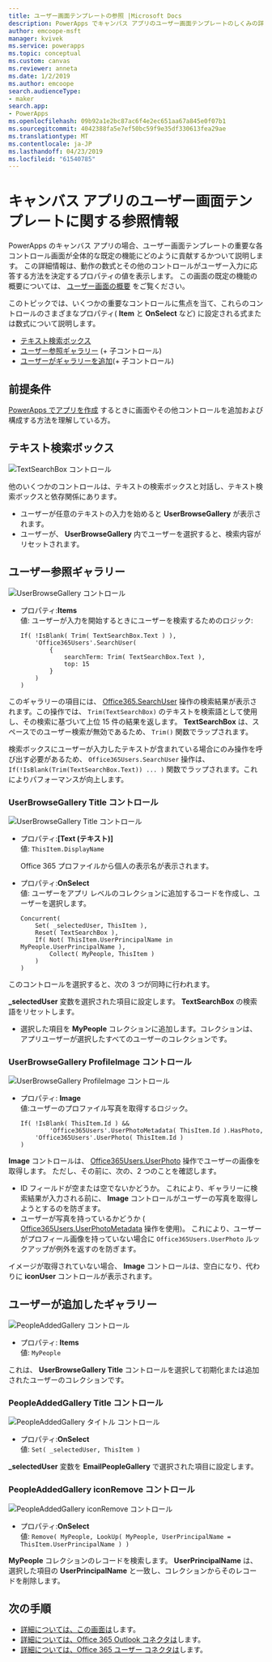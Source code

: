 ```yaml
---
title: ユーザー画面テンプレートの参照 |Microsoft Docs
description: PowerApps でキャンバス アプリのユーザー画面テンプレートのしくみの詳細を理解します。
author: emcoope-msft
manager: kvivek
ms.service: powerapps
ms.topic: conceptual
ms.custom: canvas
ms.reviewer: anneta
ms.date: 1/2/2019
ms.author: emcoope
search.audienceType:
- maker
search.app:
- PowerApps
ms.openlocfilehash: 09b92a1e2bc87ac6f4e2ec651aa67a845e0f07b1
ms.sourcegitcommit: 4042388fa5e7ef50bc59f9e35df330613fea29ae
ms.translationtype: MT
ms.contentlocale: ja-JP
ms.lasthandoff: 04/23/2019
ms.locfileid: "61540785"
---
```

# <a name="reference-information-about-the-people-screen-template-for-canvas-apps"></a>キャンバス アプリのユーザー画面テンプレートに関する参照情報

PowerApps のキャンバス アプリの場合、ユーザー画面テンプレートの重要な各コントロール画面が全体的な既定の機能にどのように貢献するかついて説明します。 この詳細情報は、動作の数式とその他のコントロールがユーザー入力に応答する方法を決定するプロパティの値を表示します。 この画面の既定の機能の概要については、 [ユーザー画面の概要](people-screen-overview.md) をご覧ください。

このトピックでは、いくつかの重要なコントロールに焦点を当て、これらのコントロールのさまざまなプロパティ( **Item** と **OnSelect** など) に設定される式または数式について説明します。

* [テキスト検索ボックス](#text-search-box)
* [ユーザー参照ギャラリー](#user-browse-gallery) (+ 子コントロール)
* [ユーザーがギャラリーを追加](#people-added-gallery)(+ 子コントロール)

## <a name="prerequisite"></a>前提条件

[PowerApps でアプリを作成](../data-platform-create-app-scratch.md) するときに画面やその他コントロールを追加および構成する方法を理解している方。

## <a name="text-search-box"></a>テキスト検索ボックス

![TextSearchBox コントロール](media/people-screen/people-search-box.png)

他のいくつかのコントロールは、テキストの検索ボックスと対話し、テキスト検索ボックスと依存関係にあります。

* ユーザーが任意のテキストの入力を始めると **UserBrowseGallery** が表示されます。
* ユーザーが、 **UserBrowseGallery** 内でユーザーを選択すると、検索内容がリセットされます。

## <a name="user-browse-gallery"></a>ユーザー参照ギャラリー

![UserBrowseGallery コントロール](media/people-screen/people-browse-gall.png)

* プロパティ:**Items**<br>
    値: ユーザーが入力を開始するときにユーザーを検索するためのロジック:
    
    ```powerapps-dot
    If( !IsBlank( Trim( TextSearchBox.Text ) ), 
        'Office365Users'.SearchUser(
            {
                searchTerm: Trim( TextSearchBox.Text ), 
                top: 15
            }
        )
    )
    ```
    
このギャラリーの項目には、 [Office365.SearchUser](https://docs.microsoft.com/connectors/office365users/#searchuser) 操作の検索結果が表示されます。この操作では、 `Trim(TextSearchBox)` のテキストを検索語として使用し、その検索に基づいて上位 15 件の結果を返します。  **TextSearchBox** は、スペースでのユーザー検索が無効であるため、 `Trim()` 関数でラップされます。

検索ボックスにユーザーが入力したテキストが含まれている場合にのみ操作を呼び出す必要があるため、 `Office365Users.SearchUser` 操作は、 `If(!IsBlank(Trim(TextSearchBox.Text)) ... )` 関数でラップされます。これによりパフォーマンスが向上します。

### <a name="userbrowsegallery-title-control"></a>UserBrowseGallery Title コントロール

![UserBrowseGallery Title コントロール](media/people-screen/people-browse-gall-title.png)

* プロパティ:**[Text (テキスト)]**<br>値: `ThisItem.DisplayName`

  Office 365 プロファイルから個人の表示名が表示されます。

* プロパティ:**OnSelect**<br>
    値: ユーザーをアプリ レベルのコレクションに追加するコードを作成し、ユーザーを選択します。

    ```powerapps-dot
    Concurrent(
        Set( _selectedUser, ThisItem ),
        Reset( TextSearchBox ),
        If( Not( ThisItem.UserPrincipalName in MyPeople.UserPrincipalName ), 
            Collect( MyPeople, ThisItem )
        )
    )
    ```
このコントロールを選択すると、次の 3 つが同時に行われます。

   **\_selectedUser** 変数を選択された項目に設定します。
   **TextSearchBox** の検索語をリセットします。
   * 選択した項目を **MyPeople** コレクションに追加します。コレクションは、アプリユーザーが選択したすべてのユーザーのコレクションです。

### <a name="userbrowsegallery-profileimage-control"></a>UserBrowseGallery ProfileImage コントロール

![UserBrowseGallery ProfileImage コントロール](media/people-screen/people-browse-gall-image.png)

* プロパティ: **Image**<br>
    値:ユーザーのプロファイル写真を取得するロジック。

    ```powerapps-dot
    If( !IsBlank( ThisItem.Id ) && 
            'Office365Users'.UserPhotoMetadata( ThisItem.Id ).HasPhoto,
        'Office365Users'.UserPhoto( ThisItem.Id )
    )
    ```

**Image** コントロールは、 [Office365Users.UserPhoto](https://docs.microsoft.com/connectors/office365users/#get-user-photo--v1-) 操作でユーザーの画像を取得します。 ただし、その前に、次の、2 つのことを確認します。
  
   * ID フィールドが空または空でないかどうか。 これにより、ギャラリーに検索結果が入力される前に、 **Image** コントロールがユーザーの写真を取得しようとするのを防ぎます。
   * ユーザーが写真を持っているかどうか ( [Office365Users.UserPhotoMetadata](https://docs.microsoft.com/connectors/office365users/#get-user-photo-metadata) 操作を使用)。 これにより、ユーザーがプロフィール画像を持っていない場合に `Office365Users.UserPhoto` ルックアップが例外を返すのを防ぎます。

イメージが取得されていない場合、 **Image** コントロールは、空白になり、代わりに **iconUser** コントロールが表示されます。

## <a name="people-added-gallery"></a>ユーザーが追加したギャラリー

![PeopleAddedGallery コントロール](media/people-screen/people-people-gall.png)

* プロパティ: **Items**<br>
    値: `MyPeople`

これは、 **UserBrowseGallery Title** コントロールを選択して初期化または追加されたユーザーのコレクションです。

### <a name="peopleaddedgallery-title-control"></a>PeopleAddedGallery Title コントロール

![PeopleAddedGallery タイトル コントロール](media/people-screen/people-people-gall-title.png)

* プロパティ:**OnSelect**<br>
    値: `Set( _selectedUser, ThisItem )`

**_selectedUser** 変数を **EmailPeopleGallery** で選択された項目に設定します。

### <a name="peopleaddedgallery-iconremove-control"></a>PeopleAddedGallery iconRemove コントロール

![PeopleAddedGallery iconRemove コントロール](media/people-screen/people-people-gall-delete.png)

* プロパティ:**OnSelect**<br>
    値: `Remove( MyPeople, LookUp( MyPeople, UserPrincipalName = ThisItem.UserPrincipalName ) )`

**MyPeople** コレクションのレコードを検索します。 **UserPrincipalName** は、選択した項目の **UserPrincipalName** と一致し、コレクションからそのレコードを削除します。

## <a name="next-steps"></a>次の手順

* [詳細については、この画面は](./people-screen-overview.md)します。
* [詳細については、Office 365 Outlook コネクタは](../connections/connection-office365-outlook.md)します。
* [詳細については、Office 365 ユーザー コネクタは](../connections/connection-office365-users.md)します。
